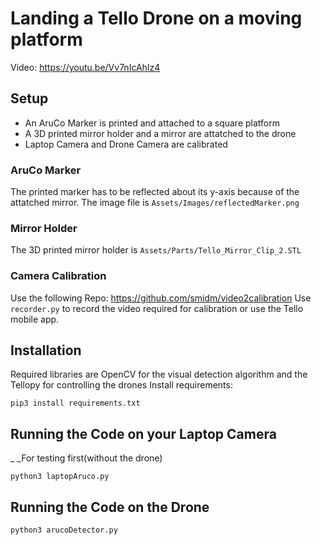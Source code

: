 # Landing a Tello Drone on a moving platform
Video: https://youtu.be/Vv7nIcAhIz4

## Setup
* An AruCo Marker is printed and attached to a square platform
* A 3D printed mirror holder and a mirror are attatched to the drone
* Laptop Camera and Drone Camera are calibrated

### AruCo Marker
The printed marker has to be reflected about its y-axis because of the attatched mirror.
The image file is `Assets/Images/reflectedMarker.png`

### Mirror Holder
The 3D printed mirror holder is `Assets/Parts/Tello_Mirror_Clip_2.STL`

### Camera Calibration
Use the following Repo: https://github.com/smidm/video2calibration 
Use `recorder.py` to record the video required for calibration or use the Tello mobile app. 

## Installation
Required libraries are OpenCV for the visual detection algorithm and the Tellopy for controlling the drones
Install requirements:

`pip3 install requirements.txt`

## Running the Code on your Laptop Camera
_ _For testing first(without the drone)

`python3 laptopAruco.py`

## Running the Code on the Drone

`python3 arucoDetector.py`

